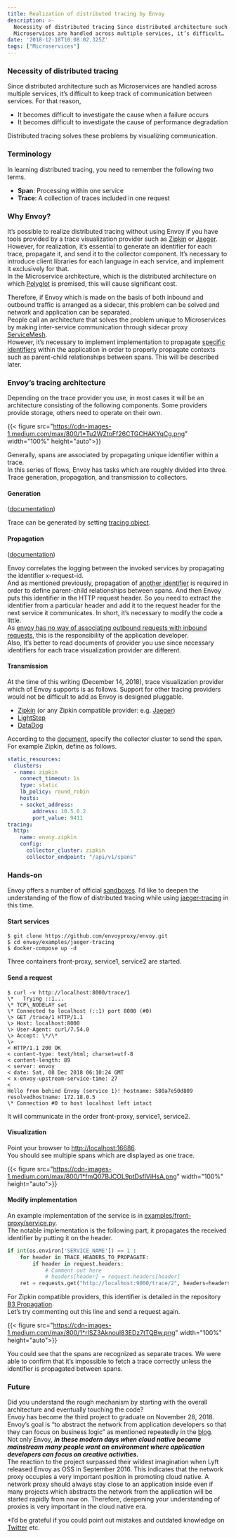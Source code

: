 ```yaml
---
title: Realization of distributed tracing by Envoy
description: >-
  Necessity of distributed tracing Since distributed architecture such as
  Microservices are handled across multiple services, it’s difficult…
date: '2018-12-18T10:08:02.325Z'
tags: ["Microservices"]
---
```


### Necessity of distributed tracing

Since distributed architecture such as Microservices are handled across multiple services, it’s difficult to keep track of communication between services. For that reason,

*   It becomes difficult to investigate the cause when a failure occurs
*   It becomes difficult to investigate the cause of performance degradation

Distributed tracing solves these problems by visualizing communication.

### Terminology

In learning distributed tracing, you need to remember the following two terms.

*   **Span**: Processing within one service
*   **Trace**: A collection of traces included in one request

### Why Envoy?

It’s possible to realize distributed tracing without using Envoy if you have tools provided by a trace visualization provider such as [Zipkin](https://zipkin.io/) or [Jaeger](https://www.jaegertracing.io/).  
However, for realization, it’s essential to generate an identifier for each trace, propagate it, and send it to the collector component. It’s necessary to introduce client libraries for each language in each service, and implement it exclusively for that.  
In the Microservice architecture, which is the distributed architecture on which [Polyglot](https://searchsoftwarequality.techtarget.com/definition/polyglot-programming) is premised, this will cause significant cost.

Therefore, if Envoy which is made on the basis of both inbound and outbound traffic is arranged as a sidecar, this problem can be solved and network and application can be separated.  
People call an architecture that solves the problem unique to Microservices by making inter-service communication through sidecar proxy [ServiceMesh](https://blog.buoyant.io/2017/04/25/whats-a-service-mesh-and-why-do-i-need-one/).  
However, it’s necessary to implement implementation to propagate [specific identifiers](https://www.envoyproxy.io/docs/envoy/latest/configuration/http_conn_man/headers) within the application in order to properly propagate contexts such as parent-child relationships between spans. This will be described later.

### Envoy’s tracing architecture

Depending on the trace provider you use, in most cases it will be an architecture consisting of the following components. Some providers provide storage, others need to operate on their own.

{{< figure src="https://cdn-images-1.medium.com/max/800/1*Tu2WZtoFf26CTGCHAKYqCg.png" width="100%" height="auto">}}

Generally, spans are associated by propagating unique identifier within a trace.  
In this series of flows, Envoy has tasks which are roughly divided into three. Trace generation, propagation, and transmission to collectors.

#### Generation

([documentation](https://www.envoyproxy.io/docs/envoy/latest/intro/arch_overview/tracing#how-to-initiate-a-trace))

Trace can be generated by setting [tracing object](https://www.envoyproxy.io/docs/envoy/latest/api-v2/config/filter/network/http_connection_manager/v2/http_connection_manager.proto#envoy-api-msg-config-filter-network-http-connection-manager-v2-httpconnectionmanager-tracing).

#### Propagation

([documentation](https://www.envoyproxy.io/docs/envoy/latest/intro/arch_overview/tracing#trace-context-propagation))

Envoy correlates the logging between the invoked services by propagating the identifier x-request-id.  
And as mentioned previously, propagation of [another identifier](https://www.envoyproxy.io/docs/envoy/latest/configuration/http_conn_man/headers) is required in order to define parent-child relationships between spans. And then Envoy puts this identifier in the HTTP request header. So you need to extract the identifier from a particular header and add it to the request header for the next service it communicates. In short, it’s necessary to modify the code a little.  
As [envoy has no way of associating outbound requests with inbound requests](https://github.com/envoyproxy/envoy/issues/5266), this is the responsibility of the application developer.  
Also, It’s better to read documents of provider you use since necessary identifiers for each trace visualization provider are different.

#### Transmission

At the time of this writing (December 14, 2018), trace visualization provider which of Envoy supports is as follows. Support for other tracing providers would not be difficult to add as Envoy is designed pluggable.

*   [Zipkin](http://zipkin.io/) (or any Zipkin compatible provider: e.g. [Jaeger](https://www.jaegertracing.io/))
*   [LightStep](http://lightstep.com/)
*   [DataDog](https://datadoghq.com/)

According to the [document](https://www.envoyproxy.io/docs/envoy/latest/api-v2/config/trace/v2/trace.proto), specify the collector cluster to send the span. For example Zipkin, define as follows.

```yaml
static_resources:
  clusters:
  - name: zipkin
    connect_timeout: 1s
    type: static
    lb_policy: round_robin
    hosts:
    - socket_address:
        address: 10.5.0.2
        port_value: 9411
tracing:
  http:
    name: envoy.zipkin
    config:
      collector_cluster: zipkin
      collector_endpoint: "/api/v1/spans"
```

### Hands-on

Envoy offers a number of official [sandboxes](https://www.envoyproxy.io/docs/envoy/latest/start/start#sandboxes). I’d like to deepen the understanding of the flow of distributed tracing while using [jaeger-tracing](https://github.com/envoyproxy/envoy/tree/master/examples/jaeger-tracing) in this time.

#### Start services

```
$ git clone https://github.com/envoyproxy/envoy.git  
$ cd envoy/examples/jaeger-tracing  
$ docker-compose up -d
```

Three containers front-proxy, service1, service2 are started.

#### Send a request

```
$ curl -v http://localhost:8000/trace/1  
\*   Trying ::1...  
\* TCP\_NODELAY set  
\* Connected to localhost (::1) port 8000 (#0)  
\> GET /trace/1 HTTP/1.1  
\> Host: localhost:8000  
\> User-Agent: curl/7.54.0  
\> Accept: \*/\*  
\>  
< HTTP/1.1 200 OK  
< content-type: text/html; charset=utf-8  
< content-length: 89  
< server: envoy  
< date: Sat, 08 Dec 2018 06:10:24 GMT  
< x-envoy-upstream-service-time: 27  
<  
Hello from behind Envoy (service 1)! hostname: 580a7e50d809 resolvedhostname: 172.18.0.5  
\* Connection #0 to host localhost left intact
```

It will communicate in the order front-proxy, service1, service2.

#### Visualization

Point your browser to [http://localhost:16686](http://localhost:16686).  
You should see multiple spans which are displayed as one trace.

{{< figure src="https://cdn-images-1.medium.com/max/800/1*fmQ07BJCOL9ptDsflViHsA.png" width="100%" height="auto">}}

#### Modify implementation

An example implementation of the service is in [examples/front-proxy/service.py](https://github.com/envoyproxy/envoy/blob/master/examples/front-proxy/service.py).  
The notable implementation is the following part, it propagates the received identifier by putting it on the header.

```python
if int(os.environ['SERVICE_NAME']) == 1 :
    for header in TRACE_HEADERS_TO_PROPAGATE:
        if header in request.headers:
            # Comment out here
            # headers[header] = request.headers[header]
    ret = requests.get("http://localhost:9000/trace/2", headers=headers)
```

For Zipkin compatible providers, this identifier is detailed in the repository [B3 Propagation](https://github.com/openzipkin/b3-propagation).  
Let’s try commenting out this line and send a request again.

{{< figure src="https://cdn-images-1.medium.com/max/800/1*rlSZ3Aknoul83EDz7tTQBw.png" width="100%" height="auto">}}

You could see that the spans are recognized as separate traces. We were able to confirm that it’s impossible to fetch a trace correctly unless the identifier is propagated between spans.

### Future

Did you understand the rough mechanism by starting with the overall architecture and eventually touching the code?  
Envoy has become the third project to graduate on November 28, 2018. Envoy’s goal is “to abstract the network from application developers so that they can focus on business logic” as mentioned repeatedly in the [blog](https://blog.envoyproxy.io/envoy-graduates-a6f71879852e).  
Not only Envoy, ***in these modern days when cloud native became mainstream many people want an environment where application developers can focus on creative activities.***  
The reaction to the project surpassed their wildest imagination when Lyft released Envoy as OSS in September 2016. This indicates that the network proxy occupies a very important position in promoting cloud native. A network proxy should always stay close to an application inside even if many projects which abstracts the network from the application will be started rapidly from now on. Therefore, deepening your understanding of proxies is very important in the cloud native era.

\*I’d be grateful if you could point out mistakes and outdated knowledge on [Twitter](https://twitter.com/nakabonne/) etc.
